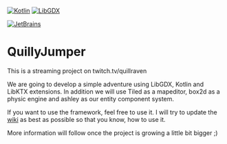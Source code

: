 [![Kotlin](https://img.shields.io/badge/kotlin-1.3.61-red.svg)](http://kotlinlang.org/)
[![LibGDX](https://img.shields.io/badge/libgdx-1.9.10-blue.svg)](https://libgdx.badlogicgames.com/)

[![JetBrains](https://upload.wikimedia.org/wikipedia/commons/thumb/1/1a/JetBrains_Logo_2016.svg/115px-JetBrains_Logo_2016.svg.png)](https://www.jetbrains.com/?from=QuillyJumper)

# QuillyJumper

This is a streaming project on twitch.tv/quillraven

We are going to develop a simple adventure using LibGDX, Kotlin and LibKTX extensions.
In addition we will use Tiled as a mapeditor, box2d as a physic engine and ashley as our entity component system.

If you want to use the framework, feel free to use it. I will try to update the [wiki](https://github.com/Quillraven/QuillyJumper/wiki) as best as possible so that you know, how to use it.

More information will follow once the project is growing a little bit bigger ;)

